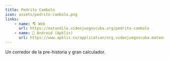 ```yaml
---
title: Pedrito Cambolo
icon: assets/pedrito-cambolo.png
links:
    - name: 🌎 Web
      url: https://matandile.videojuegoscuba.org/pedrito-cambolo
    - name: 📱 Android (Apklis)
      url: https://www.apklis.cu/application/org.videojuegoscuba.matandile.pedrito_cambolo
---
```

Un corredor de la pre-historia y gran calculador.